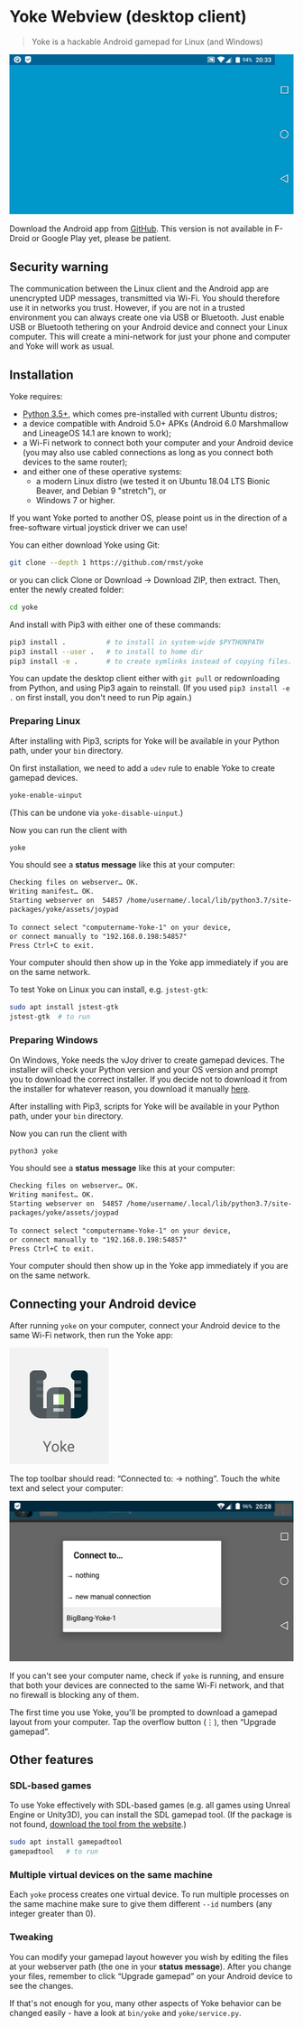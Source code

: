 # Yoke Webview (desktop client)

> Yoke is a hackable Android gamepad for Linux (and Windows)

![Yoke WebView](media/yoke_webview.gif)

Download the Android app from [GitHub](app/devel/app-debug.apk). This version is not available in F-Droid or Google Play yet, please be patient.

## Security warning

The communication between the Linux client and the Android app are unencrypted UDP messages, transmitted via Wi-Fi. You should therefore use it in networks you trust. However, if you are not in a trusted environment you can always create one via USB or Bluetooth. Just enable USB or Bluetooth tethering on your Android device and connect your Linux computer. This will create a mini-network for just your phone and computer and Yoke will work as usual.

## Installation

Yoke requires:

- [Python 3.5+](https://www.python.org/downloads/), which comes pre-installed with current Ubuntu distros;
- a device compatible with Android 5.0+ APKs (Android 6.0 Marshmallow and LineageOS 14.1 are known to work);
- a Wi-Fi network to connect both your computer and your Android device (you may also use cabled connections as long as you connect both devices to the same router);
- and either one of these operative systems:
  - a modern Linux distro (we tested it on Ubuntu 18.04 LTS Bionic Beaver, and Debian 9 "stretch"), or
  - Windows 7 or higher.

If you want Yoke ported to another OS, please point us in the direction of a free-software virtual joystick driver we can use!

You can either download Yoke using Git:

```bash
git clone --depth 1 https://github.com/rmst/yoke
```

or you can click Clone or Download → Download ZIP, then extract. Then, enter the newly created folder:

```bash
cd yoke
```

And install with Pip3 with either one of these commands:

```bash
pip3 install .          # to install in system-wide $PYTHONPATH
pip3 install --user .   # to install to home dir
pip3 install -e .       # to create symlinks instead of copying files.
```

You can update the desktop client either with `git pull` or redownloading from Python, and using Pip3 again to reinstall. (If you used `pip3 install -e .` on first install, you don't need to run Pip again.)

### Preparing Linux

After installing with Pip3, scripts for Yoke will be available in your Python path, under your `bin` directory.

On first installation, we need to add a `udev` rule to enable Yoke to create gamepad devices.

```bash
yoke-enable-uinput
```

(This can be undone via `yoke-disable-uinput`.)

Now you can run the client with

```bash
yoke
```

You should see a **status message** like this at your computer:

```
Checking files on webserver… OK.
Writing manifest… OK.
Starting webserver on  54857 /home/username/.local/lib/python3.7/site-packages/yoke/assets/joypad

To connect select "computername-Yoke-1" on your device,
or connect manually to "192.168.0.198:54857"
Press Ctrl+C to exit.
```

Your computer should then show up in the Yoke app immediately if you are on the same network.

To test Yoke on Linux you can install, e.g. `jstest-gtk`:

```bash
sudo apt install jstest-gtk
jstest-gtk  # to run
```

### Preparing Windows

On Windows, Yoke needs the vJoy driver to create gamepad devices. The installer will check your Python version and your OS version and prompt you to download the correct installer. If you decide not to download it from the installer for whatever reason, you download it manually [here](https://sourceforge.net/projects/vjoystick/).

After installing with Pip3, scripts for Yoke will be available in your Python path, under your `bin` directory.

Now you can run the client with

```bash
python3 yoke
```

You should see a **status message** like this at your computer:

```
Checking files on webserver… OK.
Writing manifest… OK.
Starting webserver on  54857 /home/username/.local/lib/python3.7/site-packages/yoke/assets/joypad

To connect select "computername-Yoke-1" on your device,
or connect manually to "192.168.0.198:54857"
Press Ctrl+C to exit.
```

Your computer should then show up in the Yoke app immediately if you are on the same network.

## Connecting your Android device

After running `yoke` on your computer, connect your Android device to the same Wi-Fi network, then run the Yoke app:

![Yoke app](media/yoke_icon.png)

The top toolbar should read: “Connected to: → nothing”. Touch the white text and select your computer:

![list of services](media/yoke_services.png)

If you can't see your computer name, check if `yoke` is running, and ensure that both your devices are connected to the same Wi-Fi network, and that no firewall is blocking any of them.

The first time you use Yoke, you'll be prompted to download a gamepad layout from your computer. Tap the overflow button (⋮), then “Upgrade gamepad”.

## Other features

### SDL-based games

To use Yoke effectively with SDL-based games (e.g. all games using Unreal Engine or Unity3D), you can install the SDL gamepad tool. (If the package is not found, [download the tool from the website](http://generalarcade.com/gamepadtool/).)

```bash
sudo apt install gamepadtool
gamepadtool   # to run
```

### Multiple virtual devices on the same machine

Each `yoke` process creates one virtual device. To run multiple processes on the same machine make sure to give them different `--id` numbers (any integer greater than 0).

### Tweaking

You can modify your gamepad layout however you wish by editing the files at your webserver path (the one in your **status message**). After you change your files, remember to click “Upgrade gamepad” on your Android device to see the changes.

If that's not enough for you, many other aspects of Yoke behavior can be changed easily - have a look at `bin/yoke` and `yoke/service.py`.
